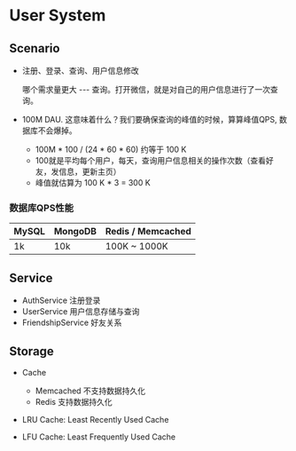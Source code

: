 # User System

## Scenario
- 注册、登录、查询、用户信息修改
   
    哪个需求量更大 --- 查询。打开微信，就是对自己的用户信息进行了一次查询。
- 100M DAU. 这意味着什么？我们要确保查询的峰值的时候，算算峰值QPS, 数据库不会爆掉。
    - 100M * 100 / (24 * 60 * 60) 约等于 100 K
    - 100就是平均每个用户，每天，查询用户信息相关的操作次数（查看好友，发信息，更新主页）
    - 峰值就估算为 100 K * 3 = 300 K

### 数据库QPS性能
| MySQL | MongoDB | Redis / Memcached  |
|-------|---------|--------------------|
|  1k   |   10k   |   100K ~ 1000K     |

## Service
- AuthService 注册登录
- UserService 用户信息存储与查询
- FriendshipService 好友关系

## Storage 
- Cache
    - Memcached 不支持数据持久化
    - Redis 支持数据持久化

- LRU Cache: Least Recently Used Cache
- LFU Cache: Least Frequently Used Cache

